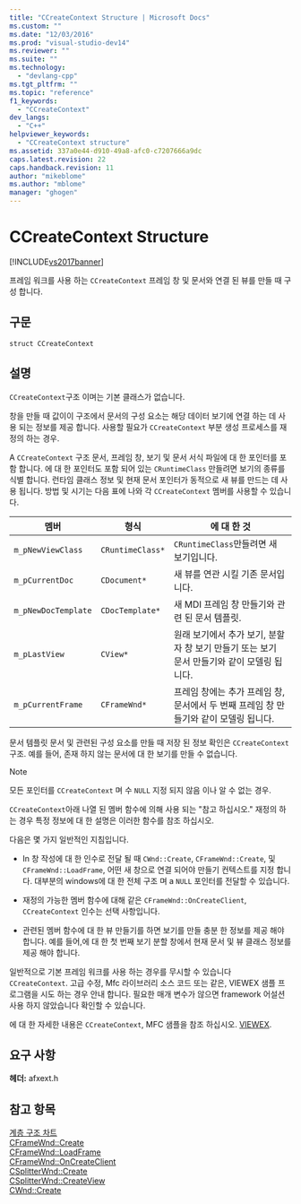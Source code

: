 ```yaml
---
title: "CCreateContext Structure | Microsoft Docs"
ms.custom: ""
ms.date: "12/03/2016"
ms.prod: "visual-studio-dev14"
ms.reviewer: ""
ms.suite: ""
ms.technology: 
  - "devlang-cpp"
ms.tgt_pltfrm: ""
ms.topic: "reference"
f1_keywords: 
  - "CCreateContext"
dev_langs: 
  - "C++"
helpviewer_keywords: 
  - "CCreateContext structure"
ms.assetid: 337a0e44-d910-49a8-afc0-c7207666a9dc
caps.latest.revision: 22
caps.handback.revision: 11
author: "mikeblome"
ms.author: "mblome"
manager: "ghogen"
---
```

# CCreateContext Structure
[!INCLUDE[vs2017banner](../../assembler/inline/includes/vs2017banner.md)]

프레임 워크를 사용 하는 `CCreateContext` 프레임 창 및 문서와 연결 된 뷰를 만들 때 구성 합니다.  
  
## 구문  
  
```  
struct CCreateContext  
```  
  
## 설명  
 `CCreateContext`구조 이며는 기본 클래스가 없습니다.  
  
 창을 만들 때 값이이 구조에서 문서의 구성 요소는 해당 데이터 보기에 연결 하는 데 사용 되는 정보를 제공 합니다.  사용할 필요가 `CCreateContext` 부분 생성 프로세스를 재정의 하는 경우.  
  
 A `CCreateContext` 구조 문서, 프레임 창, 보기 및 문서 서식 파일에 대 한 포인터를 포함 합니다.  에 대 한 포인터도 포함 되어 있는 `CRuntimeClass` 만들려면 보기의 종류를 식별 합니다.  런타임 클래스 정보 및 현재 문서 포인터가 동적으로 새 뷰를 만드는 데 사용 됩니다.  방법 및 시기는 다음 표에 나와 각 `CCreateContext` 멤버를 사용할 수 있습니다.  
  
|멤버|형식|에 대 한 것|  
|--------|--------|-------------|  
|`m_pNewViewClass`|`CRuntimeClass*`|`CRuntimeClass`만들려면 새 보기입니다.|  
|`m_pCurrentDoc`|`CDocument*`|새 뷰를 연관 시킬 기존 문서입니다.|  
|`m_pNewDocTemplate`|`CDocTemplate*`|새 MDI 프레임 창 만들기와 관련 된 문서 템플릿.|  
|`m_pLastView`|`CView*`|원래 보기에서 추가 보기, 분할자 창 보기 만들기 또는 보기 문서 만들기와 같이 모델링 됩니다.|  
|`m_pCurrentFrame`|`CFrameWnd*`|프레임 창에는 추가 프레임 창, 문서에서 두 번째 프레임 창 만들기와 같이 모델링 됩니다.|  
  
 문서 템플릿 문서 및 관련된 구성 요소를 만들 때 저장 된 정보 확인은 `CCreateContext` 구조.  예를 들어, 존재 하지 않는 문서에 대 한 보기를 만들 수 없습니다.  
  
> [!NOTE]
>  모든 포인터를 `CCreateContext` 며 수 `NULL` 지정 되지 않음 이나 알 수 없는 경우.  
  
 `CCreateContext`아래 나열 된 멤버 함수에 의해 사용 되는 "참고 하십시오." 재정의 하는 경우 특정 정보에 대 한 설명은 이러한 함수를 참조 하십시오.  
  
 다음은 몇 가지 일반적인 지침입니다.  
  
-   In 창 작성에 대 한 인수로 전달 될 때 `CWnd::Create`, `CFrameWnd::Create`, 및 `CFrameWnd::LoadFrame`, 어떤 새 창으로 연결 되어야 만들기 컨텍스트를 지정 합니다.  대부분의 windows에 대 한 전체 구조 며 a `NULL` 포인터를 전달할 수 있습니다.  
  
-   재정의 가능한 멤버 함수에 대해 같은 `CFrameWnd::OnCreateClient`, `CCreateContext` 인수는 선택 사항입니다.  
  
-   관련된 멤버 함수에 대 한 뷰 만들기를 하면 보기를 만들 충분 한 정보를 제공 해야 합니다.  예를 들어,에 대 한 첫 번째 보기 분할 창에서 현재 문서 및 뷰 클래스 정보를 제공 해야 합니다.  
  
 일반적으로 기본 프레임 워크를 사용 하는 경우를 무시할 수 있습니다 `CCreateContext`.  고급 수정, Mfc 라이브러리 소스 코드 또는 같은, VIEWEX 샘플 프로그램을 시도 하는 경우 안내 합니다.  필요한 매개 변수가 않으면 framework 어설션 사용 하지 않았습니다 확인할 수 있습니다.  
  
 에 대 한 자세한 내용은 `CCreateContext`, MFC 샘플을 참조 하십시오.  [VIEWEX](../../top/visual-cpp-samples.md).  
  
## 요구 사항  
 **헤더:** afxext.h  
  
## 참고 항목  
 [계층 구조 차트](../../mfc/hierarchy-chart.md)   
 [CFrameWnd::Create](../Topic/CFrameWnd::Create.md)   
 [CFrameWnd::LoadFrame](../Topic/CFrameWnd::LoadFrame.md)   
 [CFrameWnd::OnCreateClient](../Topic/CFrameWnd::OnCreateClient.md)   
 [CSplitterWnd::Create](../Topic/CSplitterWnd::Create.md)   
 [CSplitterWnd::CreateView](../Topic/CSplitterWnd::CreateView.md)   
 [CWnd::Create](../Topic/CWnd::Create.md)